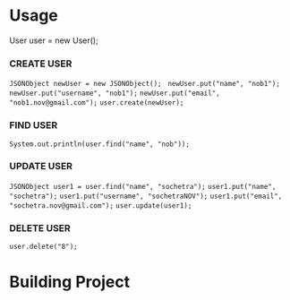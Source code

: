 # Usage
User user = new User();

### CREATE USER
```JSONObject newUser = new JSONObject(); ```
```newUser.put("name", "nob1");```
```newUser.put("username", "nob1");```
```newUser.put("email", "nob1.nov@gmail.com");```
```user.create(newUser); ```

### FIND USER
``` System.out.println(user.find("name", "nob")); ```

### UPDATE USER
```JSONObject user1 = user.find("name", "sochetra");```
```user1.put("name", "sochetra");```
```user1.put("username", "sochetraNOV");```
```user1.put("email", "sochetra.nov@gmail.com");```
```user.update(user1);```

### DELETE USER
```user.delete("8");```

# Building Project
 

